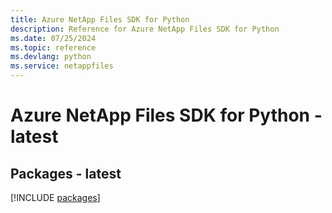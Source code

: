 ```yaml
---
title: Azure NetApp Files SDK for Python
description: Reference for Azure NetApp Files SDK for Python
ms.date: 07/25/2024
ms.topic: reference
ms.devlang: python
ms.service: netappfiles
---
```

# Azure NetApp Files SDK for Python - latest
## Packages - latest
[!INCLUDE [packages](netapp-files-index.md)]
